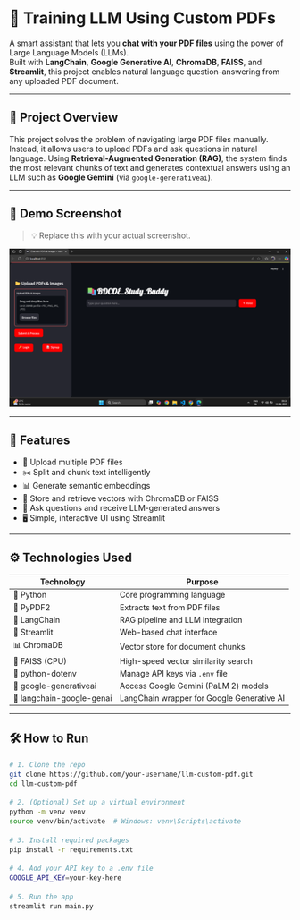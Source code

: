 # 🧠 Training LLM Using Custom PDFs

A smart assistant that lets you **chat with your PDF files** using the power of Large Language Models (LLMs).  
Built with **LangChain**, **Google Generative AI**, **ChromaDB**, **FAISS**, and **Streamlit**, this project enables natural language question-answering from any uploaded PDF document.

---

## 📄 Project Overview

This project solves the problem of navigating large PDF files manually. Instead, it allows users to upload PDFs and ask questions in natural language. Using **Retrieval-Augmented Generation (RAG)**, the system finds the most relevant chunks of text and generates contextual answers using an LLM such as **Google Gemini** (via `google-generativeai`).

---

## 📸 Demo Screenshot

> 💡 Replace this with your actual screenshot.

<p align="center">
  <img src="assets/main.png" width="600" alt="Chatbot Demo Screenshot" />
</p>

---

## 🔧 Features

- 📄 Upload multiple PDF files
- ✂️ Split and chunk text intelligently
- 📊 Generate semantic embeddings
- 🧠 Store and retrieve vectors with ChromaDB or FAISS
- 💬 Ask questions and receive LLM-generated answers
- 🖥️ Simple, interactive UI using Streamlit

---

## ⚙️ Technologies Used

| Technology                | Purpose                                                  |
|--------------------------|----------------------------------------------------------|
| 🐍 Python                | Core programming language                                |
| 📄 PyPDF2                | Extracts text from PDF files                             |
| 🧠 LangChain             | RAG pipeline and LLM integration                         |
| 💬 Streamlit             | Web-based chat interface                                 |
| 📊 ChromaDB              | Vector store for document chunks                         |
| 📌 FAISS (CPU)           | High-speed vector similarity search                      |
| 🔐 python-dotenv         | Manage API keys via `.env` file                          |
| 🤖 google-generativeai   | Access Google Gemini (PaLM 2) models                     |
| 🔗 langchain-google-genai| LangChain wrapper for Google Generative AI               |

---

## 🛠️ How to Run

```bash
# 1. Clone the repo
git clone https://github.com/your-username/llm-custom-pdf.git
cd llm-custom-pdf

# 2. (Optional) Set up a virtual environment
python -m venv venv
source venv/bin/activate  # Windows: venv\Scripts\activate

# 3. Install required packages
pip install -r requirements.txt

# 4. Add your API key to a .env file
GOOGLE_API_KEY=your-key-here

# 5. Run the app
streamlit run main.py
